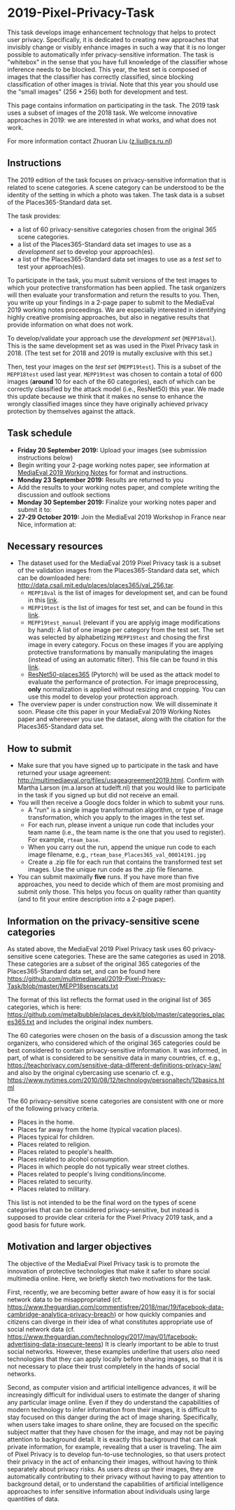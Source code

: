 # 2019-Pixel-Privacy-Task

This task develops image enhancement technology that helps to protect user privacy. 
Specifically, it is dedicated to creating new approaches that invisibly change or visibly enhance images in such a way that it is no longer possible to automatically infer privacy-sensitive information. 
The task is "whitebox" in the sense that you have full knowledge of the classifier whose inference needs to be blocked. 
This year, the test set is composed of images that the classifier has correctly classified, since blocking classification of other images is trivial. Note that this year you should use the "small images" (256 * 256) both for development and test.

This page contains information on participating in the task. The 2019 task uses a subset of images of the 2018 task. We welcome innovative approaches in 2019: we are interested in what works, and what does not work.

For more information contact Zhuoran Liu (z.liu@cs.ru.nl)

## Instructions
The 2019 edition of the task focuses on privacy-sensitive information that is related to scene categories.
A scene category can be understood to be the identity of the setting in which a photo was taken.
The task data is a subset of the Places365-Standard data set. 

The task provides:
* a list of 60 privacy-sensitive categories chosen from the original 365 scene categories.
* a list of the Places365-Standard data set images to use as a *development set* to develop your approach(es).
* a list of the Places365-Standard data set images to use as a *test set* to test your approach(es).

To participate in the task, you must submit versions of the test images to which your protective transformation has been applied. The task organizers will then evaluate your transformation and return the results to you. Then, you write up your findings in a 2-page paper to submit to the MediaEval 2019 working notes proceedings. We are especially interested in identifying highly creative promising approaches, but also in negative results that provide information on what does not work.

To develop/validate your approach use the *development set* (`MEPP18val`). This is the same development set as was used in the Pixel Privacy task in 2018. (The test set for 2018 and 2019 is mutally exclusive with this set.)

Then, test your images on the *test set* (`MEPP19test`). This is a subset of the `MEPP18test` used last year. `MEPP19test` was chosen to contain a total of 600 images (**around** 10 for each of the 60 categories), each of which can be correctly classified by the attack model (i.e., ResNet50) this year. We made this update because we think that it makes no sense to enhance the wrongly classified images since they have originally achieved privacy protection by themselves against the attack.

## Task schedule
* **Friday 20 September 2019:** Upload your images (see submission instructions below)
* Begin writing your 2-page working notes paper, see information at [MediaEval 2019 Working Notes](https://docs.google.com/document/d/e/2PACX-1vT10Mnt8Nt3EHGey56bUw6zN2ZME8GRr4VysAV9mURFF6v-j8k7SYT1vCMUxbyOcsUUsRKQrgP4cO6b/pub) for format and instructions.
* **Monday 23 September 2019:** Results are returned to you
* Add the results to your working notes paper, and complete writing the discussion and outlook sections
* **Monday 30 September 2019:** Finalize your working notes paper and submit it to: <link to be posted>
* **27-29 October 2019:** Join the MediaEval 2019 Workshop in France near Nice, information at: <link to be posted>

## Necessary resources
* The dataset used for the MediaEval 2019 Pixel Privacy task is a subset of the validation images from the Places365-Standard data set, which can be downloaded here: http://data.csail.mit.edu/places/places365/val_256.tar. 
  * `MEPP18val` is the list of images for development set, and can be found in this [link](https://github.com/multimediaeval/2018-Pixel-Privacy-Task/blob/82b3352c75c3e3bba736fc837864bbead83138b1/MEPP18labels/MEPP18val.csv).
  * `MEPP19test` is the list of images for test set, and can be found in this [link](https://github.com/multimediaeval/2019-Pixel-Privacy-Task/blob/master/MEPP19labels/MEPP19test.csv).
  * `MEPP19test_manual` (relevant if you are applyig image modifications by hand): A list of one image per category from the test set. The set was selected by alphabetizing `MEPP19test` and chosing the first image in every category. Focus on these images if you are applying protective transformations by manually manipulating the images (instead of using an automatic filter). This file can be found in this [link](https://github.com/multimediaeval/2019-Pixel-Privacy-Task/blob/master/MEPP19labels/MEPP19test_manual.csv).
  * [ResNet50-places365](http://places2.csail.mit.edu/models_places365/resnet50_places365.pth.tar) (Pytorch) will be used as the attack model to evaluate the performance of protection. For image preprocessing, **only** normalization is applied without resizing and cropping. You can use this model to develop your protection approach.
* The overview paper is under construction now. We will disseminate it soon. Please cite this paper in your MediaEval 2019 Working Notes paper and whereever you use the dataset, along with the citation for the Places365-Standard data set.

## How to submit
* Make sure that you have signed up to participate in the task and have returned your usage agreement: http://multimediaeval.org/files/usageagreement2019.html. Confirm with Martha Larson (m.a.larson at tudelft.nl) that you would like to participate in the task if you signed up but did not receive an email.
* You will then receive a Google docs folder in which to submit your runs. 
  * A "run" is a single image transformation algorithm, or type of image transformation, which you apply to the images in the test set.
  * For each run, please invent a unique run code that includes your team name (i.e., the team name is the one that you used to register). For example, `rteam_base`. 
  * When you carry out the run, append the unique run code to each image filename, e.g., `rteam_base_Places365_val_00014191.jpg`
  * Create a .zip file for each run that contains the transformed test set images. Use the unique run code as the .zip file filename. 
* You can submit maximally **five** runs. If you have more than five approaches, you need to decide which of them are most promising and submit only those. This helps you focus on quality rather than quantity (and to fit your entire description into a 2-page paper).

## Information on the privacy-sensitive scene categories
As stated above, the MediaEval 2019 Pixel Privacy task uses 60 privacy-sensitive scene categories. These are the same categories as used in 2018.
These categories are a subset of the original 365 categories of the Places365-Standard data set, and can be found here
https://github.com/multimediaeval/2019-Pixel-Privacy-Task/blob/master/MEPP18senscats.txt

The format of this list reflects the format used in the original list of 365 categories, which is here: https://github.com/metalbubble/places_devkit/blob/master/categories_places365.txt and includes the original index numbers.

The 60 categories were chosen on the basis of a discussion among the task organizers, who considered which of the original 365 categories could be best considered to contain privacy-sensitive information. It was informed, in part, of what is considered to be sensitive data in many countries, cf. e.g., https://teachprivacy.com/sensitive-data-different-definitions-privacy-law/ and also by the original cybercasing use scenario cf. e.g., https://www.nytimes.com/2010/08/12/technology/personaltech/12basics.html 

The 60 privacy-sensitive scene categories are consistent with one or more of the following privacy criteria. 

* Places in the home.
* Places far away from the home (typical vacation places).
* Places typical for children.
* Places related to religion.
* Places related to people's health.
* Places related to alcohol consumption.
* Places in which people do not typically wear street clothes.
* Places related to people's living conditions/income.
* Places related to security.
* Places related to military.

This list is not intended to be the final word on the types of scene categories that can be considered privacy-sensitive, but instead is supposed to provide clear criteria for the Pixel Privacy 2019 task, and a good basis for future work.

## Motivation and larger objectives
The objective of the MediaEval Pixel Privacy task is to promote the innovation of protective technologies that make it safer to share social multimedia online. Here, we briefly sketch two motivations for the task.

First, recently, we are becoming better aware of how easy it is for social network data to be misappropriated (cf. https://www.theguardian.com/commentisfree/2018/mar/19/facebook-data-cambridge-analytica-privacy-breach) or how quickly companies and citizens can diverge in their idea of what constitutes appropriate use of social network data (cf. https://www.theguardian.com/technology/2017/may/01/facebook-advertising-data-insecure-teens)
It is clearly important to be able to trust social networks.
However, these examples underline that users *also* need technologies that they can apply locally before sharing images, so that it is not necessary to place their trust completely in the hands of social networks.

Second, as computer vision and artificial intelligence advances, it will be increasingly difficult for individual users to estimate the danger of sharing any particular image online.
Even if they do understand the capabilities of modern technology to infer information from their images, it is difficult to stay focused on this danger during the act of image sharing.
Specifically, when users take images to share online, they are focused on the specific subject matter that they have chosen for the image, and may not be paying attention to background detail.
It is exactly this background that can leak private information, for example, revealing that a user is traveling.
The aim of Pixel Privacy is to develop fun-to-use technologies, so that users protect their privacy in the act of enhancing their images, without having to think separately about privacy risks.
As users *dress up* their images, they are automatically contributing to their privacy without having to pay attention to background detail, or to understand the capabilities of artificial intelligence approaches to infer sensitive information about individuals using large quantities of data.
